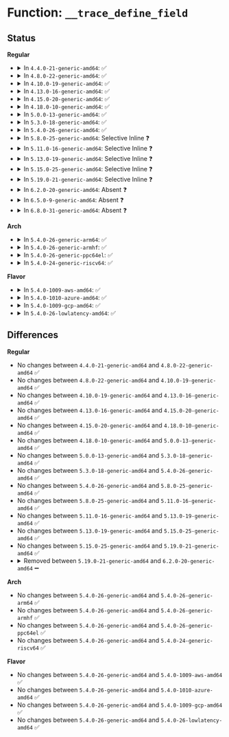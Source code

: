 # Function: <code>__trace_define_field</code>

## Status
<b>Regular</b>
<ul>
<li>
<details>
<summary>In <code>4.4.0-21-generic-amd64</code>: ✅</summary>

```c
int __trace_define_field(struct list_head * head, const char * type, const char * name, int offset, int size, int is_signed, int filter_type)
```

```json
{
  "name": "__trace_define_field",
  "collision_type": "Unique Static",
  "inline_type": "No",
  "funcs": [
    {
      "addr": 18446744071580277008,
      "name": "__trace_define_field",
      "external": false,
      "loc": "kernel/trace/trace_events.c:112",
      "file": "kernel/trace/trace_events.c",
      "inline": "seen, unknown",
      "caller_inline": [],
      "caller_func": [
        "kernel/trace/trace_events.c:trace_define_field",
        "kernel/trace/trace_events.c:event_trace_init",
        "kernel/trace/trace_events.c:event_trace_init",
        "kernel/trace/trace_events.c:event_trace_init",
        "kernel/trace/trace_events.c:event_trace_init",
        "kernel/trace/trace_events.c:event_trace_init",
        "kernel/trace/trace_events.c:event_trace_init",
        "kernel/trace/trace_events.c:event_trace_init",
        "kernel/trace/trace_events.c:event_trace_init"
      ]
    }
  ],
  "symbols": [
    {
      "addr": 18446744071580277008,
      "name": "__trace_define_field",
      "section": ".text",
      "bind": "STB_LOCAL",
      "size": 160
    }
  ]
}
```
</details>
</li>
<li>
<details>
<summary>In <code>4.8.0-22-generic-amd64</code>: ✅</summary>

```c
int __trace_define_field(struct list_head * head, const char * type, const char * name, int offset, int size, int is_signed, int filter_type)
```

```json
{
  "name": "__trace_define_field",
  "collision_type": "Unique Static",
  "inline_type": "No",
  "funcs": [
    {
      "addr": 18446744071580320304,
      "name": "__trace_define_field",
      "external": false,
      "loc": "kernel/trace/trace_events.c:111",
      "file": "kernel/trace/trace_events.c",
      "inline": "seen, unknown",
      "caller_inline": [],
      "caller_func": [
        "kernel/trace/trace_events.c:event_trace_init",
        "kernel/trace/trace_events.c:event_trace_init",
        "kernel/trace/trace_events.c:event_trace_init",
        "kernel/trace/trace_events.c:event_trace_init",
        "kernel/trace/trace_events.c:event_trace_init",
        "kernel/trace/trace_events.c:event_trace_init",
        "kernel/trace/trace_events.c:event_trace_init",
        "kernel/trace/trace_events.c:event_trace_init",
        "kernel/trace/trace_events.c:trace_define_field"
      ]
    }
  ],
  "symbols": [
    {
      "addr": 18446744071580320304,
      "name": "__trace_define_field",
      "section": ".text",
      "bind": "STB_LOCAL",
      "size": 160
    }
  ]
}
```
</details>
</li>
<li>
<details>
<summary>In <code>4.10.0-19-generic-amd64</code>: ✅</summary>

```c
int __trace_define_field(struct list_head * head, const char * type, const char * name, int offset, int size, int is_signed, int filter_type)
```

```json
{
  "name": "__trace_define_field",
  "collision_type": "Unique Static",
  "inline_type": "No",
  "funcs": [
    {
      "addr": 18446744071580366448,
      "name": "__trace_define_field",
      "external": false,
      "loc": "kernel/trace/trace_events.c:111",
      "file": "kernel/trace/trace_events.c",
      "inline": "seen, unknown",
      "caller_inline": [],
      "caller_func": [
        "kernel/trace/trace_events.c:event_trace_init",
        "kernel/trace/trace_events.c:event_trace_init",
        "kernel/trace/trace_events.c:event_trace_init",
        "kernel/trace/trace_events.c:event_trace_init",
        "kernel/trace/trace_events.c:event_trace_init",
        "kernel/trace/trace_events.c:event_trace_init",
        "kernel/trace/trace_events.c:event_trace_init",
        "kernel/trace/trace_events.c:event_trace_init",
        "kernel/trace/trace_events.c:trace_define_field"
      ]
    }
  ],
  "symbols": [
    {
      "addr": 18446744071580366448,
      "name": "__trace_define_field",
      "section": ".text",
      "bind": "STB_LOCAL",
      "size": 160
    }
  ]
}
```
</details>
</li>
<li>
<details>
<summary>In <code>4.13.0-16-generic-amd64</code>: ✅</summary>

```c
int __trace_define_field(struct list_head * head, const char * type, const char * name, int offset, int size, int is_signed, int filter_type)
```

```json
{
  "name": "__trace_define_field",
  "collision_type": "Unique Static",
  "inline_type": "No",
  "funcs": [
    {
      "addr": 18446744071580377936,
      "name": "__trace_define_field",
      "external": false,
      "loc": "kernel/trace/trace_events.c:111",
      "file": "kernel/trace/trace_events.c",
      "inline": "seen, unknown",
      "caller_inline": [],
      "caller_func": [
        "kernel/trace/trace_events.c:event_trace_init",
        "kernel/trace/trace_events.c:event_trace_init",
        "kernel/trace/trace_events.c:event_trace_init",
        "kernel/trace/trace_events.c:event_trace_init",
        "kernel/trace/trace_events.c:event_trace_init",
        "kernel/trace/trace_events.c:event_trace_init",
        "kernel/trace/trace_events.c:event_trace_init",
        "kernel/trace/trace_events.c:event_trace_init",
        "kernel/trace/trace_events.c:trace_define_field"
      ]
    }
  ],
  "symbols": [
    {
      "addr": 18446744071580377936,
      "name": "__trace_define_field",
      "section": ".text",
      "bind": "STB_LOCAL",
      "size": 160
    }
  ]
}
```
</details>
</li>
<li>
<details>
<summary>In <code>4.15.0-20-generic-amd64</code>: ✅</summary>

```c
int __trace_define_field(struct list_head * head, const char * type, const char * name, int offset, int size, int is_signed, int filter_type)
```

```json
{
  "name": "__trace_define_field",
  "collision_type": "Unique Static",
  "inline_type": "No",
  "funcs": [
    {
      "addr": 18446744071580433168,
      "name": "__trace_define_field",
      "external": false,
      "loc": "kernel/trace/trace_events.c:111",
      "file": "kernel/trace/trace_events.c",
      "inline": "seen, unknown",
      "caller_inline": [],
      "caller_func": [
        "kernel/trace/trace_events.c:event_trace_init",
        "kernel/trace/trace_events.c:event_trace_init",
        "kernel/trace/trace_events.c:event_trace_init",
        "kernel/trace/trace_events.c:event_trace_init",
        "kernel/trace/trace_events.c:event_trace_init",
        "kernel/trace/trace_events.c:event_trace_init",
        "kernel/trace/trace_events.c:event_trace_init",
        "kernel/trace/trace_events.c:event_trace_init",
        "kernel/trace/trace_events.c:trace_define_field"
      ]
    }
  ],
  "symbols": [
    {
      "addr": 18446744071580433168,
      "name": "__trace_define_field",
      "section": ".text",
      "bind": "STB_LOCAL",
      "size": 160
    }
  ]
}
```
</details>
</li>
<li>
<details>
<summary>In <code>4.18.0-10-generic-amd64</code>: ✅</summary>

```c
int __trace_define_field(struct list_head * head, const char * type, const char * name, int offset, int size, int is_signed, int filter_type)
```

```json
{
  "name": "__trace_define_field",
  "collision_type": "Unique Static",
  "inline_type": "No",
  "funcs": [
    {
      "addr": 18446744071580494944,
      "name": "__trace_define_field",
      "external": false,
      "loc": "kernel/trace/trace_events.c:111",
      "file": "kernel/trace/trace_events.c",
      "inline": "seen, unknown",
      "caller_inline": [],
      "caller_func": [
        "kernel/trace/trace_events.c:event_trace_init",
        "kernel/trace/trace_events.c:event_trace_init",
        "kernel/trace/trace_events.c:event_trace_init",
        "kernel/trace/trace_events.c:event_trace_init",
        "kernel/trace/trace_events.c:event_trace_init",
        "kernel/trace/trace_events.c:event_trace_init",
        "kernel/trace/trace_events.c:event_trace_init",
        "kernel/trace/trace_events.c:event_trace_init",
        "kernel/trace/trace_events.c:trace_define_field"
      ]
    }
  ],
  "symbols": [
    {
      "addr": 18446744071580494944,
      "name": "__trace_define_field",
      "section": ".text",
      "bind": "STB_LOCAL",
      "size": 160
    }
  ]
}
```
</details>
</li>
<li>
<details>
<summary>In <code>5.0.0-13-generic-amd64</code>: ✅</summary>

```c
int __trace_define_field(struct list_head * head, const char * type, const char * name, int offset, int size, int is_signed, int filter_type)
```

```json
{
  "name": "__trace_define_field",
  "collision_type": "Unique Static",
  "inline_type": "No",
  "funcs": [
    {
      "addr": 18446744071580552656,
      "name": "__trace_define_field",
      "external": false,
      "loc": "kernel/trace/trace_events.c:112",
      "file": "kernel/trace/trace_events.c",
      "inline": "seen, unknown",
      "caller_inline": [],
      "caller_func": [
        "kernel/trace/trace_events.c:event_trace_init",
        "kernel/trace/trace_events.c:event_trace_init",
        "kernel/trace/trace_events.c:event_trace_init",
        "kernel/trace/trace_events.c:event_trace_init",
        "kernel/trace/trace_events.c:event_trace_init",
        "kernel/trace/trace_events.c:event_trace_init",
        "kernel/trace/trace_events.c:event_trace_init",
        "kernel/trace/trace_events.c:event_trace_init",
        "kernel/trace/trace_events.c:trace_define_field"
      ]
    }
  ],
  "symbols": [
    {
      "addr": 18446744071580552656,
      "name": "__trace_define_field",
      "section": ".text",
      "bind": "STB_LOCAL",
      "size": 160
    }
  ]
}
```
</details>
</li>
<li>
<details>
<summary>In <code>5.3.0-18-generic-amd64</code>: ✅</summary>

```c
int __trace_define_field(struct list_head * head, const char * type, const char * name, int offset, int size, int is_signed, int filter_type)
```

```json
{
  "name": "__trace_define_field",
  "collision_type": "Unique Static",
  "inline_type": "No",
  "funcs": [
    {
      "addr": 18446744071580609824,
      "name": "__trace_define_field",
      "external": false,
      "loc": "kernel/trace/trace_events.c:104",
      "file": "kernel/trace/trace_events.c",
      "inline": "seen, unknown",
      "caller_inline": [],
      "caller_func": [
        "kernel/trace/trace_events.c:event_trace_init",
        "kernel/trace/trace_events.c:event_trace_init",
        "kernel/trace/trace_events.c:event_trace_init",
        "kernel/trace/trace_events.c:event_trace_init",
        "kernel/trace/trace_events.c:event_trace_init",
        "kernel/trace/trace_events.c:event_trace_init",
        "kernel/trace/trace_events.c:event_trace_init",
        "kernel/trace/trace_events.c:event_trace_init",
        "kernel/trace/trace_events.c:trace_define_field"
      ]
    }
  ],
  "symbols": [
    {
      "addr": 18446744071580609824,
      "name": "__trace_define_field",
      "section": ".text",
      "bind": "STB_LOCAL",
      "size": 157
    }
  ]
}
```
</details>
</li>
<li>
<details>
<summary>In <code>5.4.0-26-generic-amd64</code>: ✅</summary>

```c
int __trace_define_field(struct list_head * head, const char * type, const char * name, int offset, int size, int is_signed, int filter_type)
```

```json
{
  "name": "__trace_define_field",
  "collision_type": "Unique Static",
  "inline_type": "No",
  "funcs": [
    {
      "addr": 18446744071580656512,
      "name": "__trace_define_field",
      "external": false,
      "loc": "kernel/trace/trace_events.c:105",
      "file": "kernel/trace/trace_events.c",
      "inline": "seen, unknown",
      "caller_inline": [],
      "caller_func": [
        "kernel/trace/trace_events.c:event_trace_init",
        "kernel/trace/trace_events.c:event_trace_init",
        "kernel/trace/trace_events.c:event_trace_init",
        "kernel/trace/trace_events.c:event_trace_init",
        "kernel/trace/trace_events.c:event_trace_init",
        "kernel/trace/trace_events.c:event_trace_init",
        "kernel/trace/trace_events.c:event_trace_init",
        "kernel/trace/trace_events.c:event_trace_init",
        "kernel/trace/trace_events.c:trace_define_field"
      ]
    }
  ],
  "symbols": [
    {
      "addr": 18446744071580656512,
      "name": "__trace_define_field",
      "section": ".text",
      "bind": "STB_LOCAL",
      "size": 157
    }
  ]
}
```
</details>
</li>
<li>
<details>
<summary>In <code>5.8.0-25-generic-amd64</code>: Selective Inline ❓</summary>

```c
int __trace_define_field(struct list_head * head, const char * type, const char * name, int offset, int size, int is_signed, int filter_type)
```

```json
{
  "name": "__trace_define_field",
  "collision_type": "Unique Static",
  "inline_type": "Selective",
  "funcs": [
    {
      "addr": 18446744071580767683,
      "name": "__trace_define_field",
      "external": false,
      "loc": "kernel/trace/trace_events.c:106",
      "file": "kernel/trace/trace_events.c",
      "inline": "not declared, inlined",
      "caller_inline": [
        "kernel/trace/trace_events.c:trace_define_field"
      ],
      "caller_func": [
        "kernel/trace/trace_events.c:trace_define_common_fields",
        "kernel/trace/trace_events.c:trace_define_common_fields",
        "kernel/trace/trace_events.c:trace_define_common_fields",
        "kernel/trace/trace_events.c:trace_define_common_fields",
        "kernel/trace/trace_events.c:trace_define_generic_fields",
        "kernel/trace/trace_events.c:trace_define_generic_fields",
        "kernel/trace/trace_events.c:trace_define_generic_fields",
        "kernel/trace/trace_events.c:trace_define_generic_fields"
      ]
    }
  ],
  "symbols": [
    {
      "addr": 18446744071580774531,
      "name": "__trace_define_field",
      "section": ".text",
      "bind": "STB_LOCAL",
      "size": 152
    }
  ]
}
```
</details>
</li>
<li>
<details>
<summary>In <code>5.11.0-16-generic-amd64</code>: Selective Inline ❓</summary>

```c
int __trace_define_field(struct list_head * head, const char * type, const char * name, int offset, int size, int is_signed, int filter_type)
```

```json
{
  "name": "__trace_define_field",
  "collision_type": "Unique Static",
  "inline_type": "Selective",
  "funcs": [
    {
      "addr": 18446744071591321064,
      "name": "__trace_define_field",
      "external": false,
      "loc": "kernel/trace/trace_events.c:107",
      "file": "kernel/trace/trace_events.c",
      "inline": "not declared, inlined",
      "caller_inline": [],
      "caller_func": [
        "kernel/trace/trace_events.c:trace_define_common_fields",
        "kernel/trace/trace_events.c:trace_define_common_fields",
        "kernel/trace/trace_events.c:trace_define_common_fields",
        "kernel/trace/trace_events.c:trace_define_common_fields",
        "kernel/trace/trace_events.c:trace_define_generic_fields",
        "kernel/trace/trace_events.c:trace_define_generic_fields",
        "kernel/trace/trace_events.c:trace_define_generic_fields",
        "kernel/trace/trace_events.c:trace_define_generic_fields"
      ]
    }
  ],
  "symbols": [
    {
      "addr": 18446744071591321064,
      "name": "__trace_define_field",
      "section": ".text",
      "bind": "STB_LOCAL",
      "size": 152
    }
  ]
}
```
</details>
</li>
<li>
<details>
<summary>In <code>5.13.0-19-generic-amd64</code>: Selective Inline ❓</summary>

```c
int __trace_define_field(struct list_head * head, const char * type, const char * name, int offset, int size, int is_signed, int filter_type)
```

```json
{
  "name": "__trace_define_field",
  "collision_type": "Unique Static",
  "inline_type": "Selective",
  "funcs": [
    {
      "addr": 18446744071580762883,
      "name": "__trace_define_field",
      "external": false,
      "loc": "kernel/trace/trace_events.c:107",
      "file": "kernel/trace/trace_events.c",
      "inline": "not declared, inlined",
      "caller_inline": [
        "kernel/trace/trace_events.c:trace_define_field"
      ],
      "caller_func": []
    }
  ],
  "symbols": [
    {
      "addr": 18446744071591263238,
      "name": "__trace_define_field",
      "section": ".text",
      "bind": "STB_LOCAL",
      "size": 147
    }
  ]
}
```
</details>
</li>
<li>
<details>
<summary>In <code>5.15.0-25-generic-amd64</code>: Selective Inline ❓</summary>

```c
int __trace_define_field(struct list_head * head, const char * type, const char * name, int offset, int size, int is_signed, int filter_type)
```

```json
{
  "name": "__trace_define_field",
  "collision_type": "Unique Static",
  "inline_type": "Selective",
  "funcs": [
    {
      "addr": 18446744071580946787,
      "name": "__trace_define_field",
      "external": false,
      "loc": "kernel/trace/trace_events.c:107",
      "file": "kernel/trace/trace_events.c",
      "inline": "not declared, inlined",
      "caller_inline": [
        "kernel/trace/trace_events.c:trace_define_field"
      ],
      "caller_func": []
    }
  ],
  "symbols": [
    {
      "addr": 18446744071592174016,
      "name": "__trace_define_field",
      "section": ".text",
      "bind": "STB_LOCAL",
      "size": 147
    }
  ]
}
```
</details>
</li>
<li>
<details>
<summary>In <code>5.19.0-21-generic-amd64</code>: Selective Inline ❓</summary>

```c
int __trace_define_field(struct list_head * head, const char * type, const char * name, int offset, int size, int is_signed, int filter_type)
```

```json
{
  "name": "__trace_define_field",
  "collision_type": "Unique Static",
  "inline_type": "Selective",
  "funcs": [
    {
      "addr": 18446744071581188627,
      "name": "__trace_define_field",
      "external": false,
      "loc": "kernel/trace/trace_events.c:115",
      "file": "kernel/trace/trace_events.c",
      "inline": "not declared, inlined",
      "caller_inline": [
        "kernel/trace/trace_events.c:trace_define_field"
      ],
      "caller_func": []
    }
  ],
  "symbols": [
    {
      "addr": 18446744071593947573,
      "name": "__trace_define_field",
      "section": ".text",
      "bind": "STB_LOCAL",
      "size": 168
    }
  ]
}
```
</details>
</li>
<li>
<details>
<summary>In <code>6.2.0-20-generic-amd64</code>: Absent ❓</summary>

```json
{
  "name": "__trace_define_field",
  "collision_type": "Unique Static",
  "inline_type": "Full",
  "funcs": [
    {
      "addr": 18446744071627823550,
      "name": "__trace_define_field",
      "external": false,
      "loc": "kernel/trace/trace_events.c:115",
      "file": "kernel/trace/trace_events.c",
      "inline": "not declared, inlined",
      "caller_inline": [
        "kernel/trace/trace_events.c:trace_event_init",
        "kernel/trace/trace_events.c:trace_event_init",
        "kernel/trace/trace_events.c:trace_event_init",
        "kernel/trace/trace_events.c:trace_event_init",
        "kernel/trace/trace_events.c:trace_event_init",
        "kernel/trace/trace_events.c:trace_event_init",
        "kernel/trace/trace_events.c:trace_event_init",
        "kernel/trace/trace_events.c:trace_event_init",
        "kernel/trace/trace_events.c:trace_event_init",
        "kernel/trace/trace_events.c:trace_define_field"
      ],
      "caller_func": []
    }
  ],
  "symbols": []
}
```
</details>
</li>
<li>
<details>
<summary>In <code>6.5.0-9-generic-amd64</code>: Absent ❓</summary>

```json
{
  "name": "__trace_define_field",
  "collision_type": "Unique Static",
  "inline_type": "Full",
  "funcs": [
    {
      "addr": 18446744071619587970,
      "name": "__trace_define_field",
      "external": false,
      "loc": "kernel/trace/trace_events.c:115",
      "file": "kernel/trace/trace_events.c",
      "inline": "not declared, inlined",
      "caller_inline": [
        "kernel/trace/trace_events.c:trace_event_init",
        "kernel/trace/trace_events.c:trace_event_init",
        "kernel/trace/trace_events.c:trace_event_init",
        "kernel/trace/trace_events.c:trace_event_init",
        "kernel/trace/trace_events.c:event_define_fields",
        "kernel/trace/trace_events.c:trace_define_generic_fields",
        "kernel/trace/trace_events.c:trace_define_generic_fields",
        "kernel/trace/trace_events.c:trace_define_generic_fields",
        "kernel/trace/trace_events.c:trace_define_generic_fields",
        "kernel/trace/trace_events.c:trace_define_generic_fields",
        "kernel/trace/trace_events.c:trace_define_generic_fields",
        "kernel/trace/trace_events.c:trace_define_generic_fields",
        "kernel/trace/trace_events.c:trace_define_field"
      ],
      "caller_func": []
    }
  ],
  "symbols": []
}
```
</details>
</li>
<li>
<details>
<summary>In <code>6.8.0-31-generic-amd64</code>: Absent ❓</summary>

```json
{
  "name": "__trace_define_field",
  "collision_type": "Unique Static",
  "inline_type": "Full",
  "funcs": [
    {
      "addr": 18446744071621891314,
      "name": "__trace_define_field",
      "external": false,
      "loc": "kernel/trace/trace_events.c:115",
      "file": "kernel/trace/trace_events.c",
      "inline": "not declared, inlined",
      "caller_inline": [
        "kernel/trace/trace_events.c:trace_event_init",
        "kernel/trace/trace_events.c:trace_event_init",
        "kernel/trace/trace_events.c:trace_event_init",
        "kernel/trace/trace_events.c:trace_event_init",
        "kernel/trace/trace_events.c:event_define_fields",
        "kernel/trace/trace_events.c:trace_define_generic_fields",
        "kernel/trace/trace_events.c:trace_define_generic_fields",
        "kernel/trace/trace_events.c:trace_define_generic_fields",
        "kernel/trace/trace_events.c:trace_define_generic_fields",
        "kernel/trace/trace_events.c:trace_define_generic_fields",
        "kernel/trace/trace_events.c:trace_define_generic_fields",
        "kernel/trace/trace_events.c:trace_define_generic_fields",
        "kernel/trace/trace_events.c:trace_define_field"
      ],
      "caller_func": []
    }
  ],
  "symbols": []
}
```
</details>
</li>
</ul>
<b>Arch</b>
<ul>
<li>
<details>
<summary>In <code>5.4.0-26-generic-arm64</code>: ✅</summary>

```c
int __trace_define_field(struct list_head * head, const char * type, const char * name, int offset, int size, int is_signed, int filter_type)
```

```json
{
  "name": "__trace_define_field",
  "collision_type": "Unique Static",
  "inline_type": "No",
  "funcs": [
    {
      "addr": 18446603336491961520,
      "name": "__trace_define_field",
      "external": false,
      "loc": "kernel/trace/trace_events.c:105",
      "file": "kernel/trace/trace_events.c",
      "inline": "seen, unknown",
      "caller_inline": [],
      "caller_func": [
        "kernel/trace/trace_events.c:event_trace_init",
        "kernel/trace/trace_events.c:event_trace_init",
        "kernel/trace/trace_events.c:event_trace_init",
        "kernel/trace/trace_events.c:event_trace_init",
        "kernel/trace/trace_events.c:event_trace_init",
        "kernel/trace/trace_events.c:event_trace_init",
        "kernel/trace/trace_events.c:event_trace_init",
        "kernel/trace/trace_events.c:event_trace_init",
        "kernel/trace/trace_events.c:trace_define_field"
      ]
    }
  ],
  "symbols": [
    {
      "addr": 18446603336491961520,
      "name": "__trace_define_field",
      "section": ".text",
      "bind": "STB_LOCAL",
      "size": 164
    }
  ]
}
```
</details>
</li>
<li>
<details>
<summary>In <code>5.4.0-26-generic-armhf</code>: ✅</summary>

```c
int __trace_define_field(struct list_head * head, const char * type, const char * name, int offset, int size, int is_signed, int filter_type)
```

```json
{
  "name": "__trace_define_field",
  "collision_type": "Unique Static",
  "inline_type": "No",
  "funcs": [
    {
      "addr": 3225897208,
      "name": "__trace_define_field",
      "external": false,
      "loc": "kernel/trace/trace_events.c:105",
      "file": "kernel/trace/trace_events.c",
      "inline": "seen, unknown",
      "caller_inline": [],
      "caller_func": [
        "kernel/trace/trace_events.c:event_trace_init",
        "kernel/trace/trace_events.c:event_trace_init",
        "kernel/trace/trace_events.c:event_trace_init",
        "kernel/trace/trace_events.c:event_trace_init",
        "kernel/trace/trace_events.c:event_trace_init",
        "kernel/trace/trace_events.c:event_trace_init",
        "kernel/trace/trace_events.c:event_trace_init",
        "kernel/trace/trace_events.c:event_trace_init",
        "kernel/trace/trace_events.c:trace_define_field"
      ]
    }
  ],
  "symbols": [
    {
      "addr": 3225897208,
      "name": "__trace_define_field",
      "section": ".text",
      "bind": "STB_LOCAL",
      "size": 160
    }
  ]
}
```
</details>
</li>
<li>
<details>
<summary>In <code>5.4.0-26-generic-ppc64el</code>: ✅</summary>

```c
int __trace_define_field(struct list_head * head, const char * type, const char * name, int offset, int size, int is_signed, int filter_type)
```

```json
{
  "name": "__trace_define_field",
  "collision_type": "Unique Static",
  "inline_type": "No",
  "funcs": [
    {
      "addr": 13835058055285068368,
      "name": "__trace_define_field",
      "external": false,
      "loc": "kernel/trace/trace_events.c:105",
      "file": "kernel/trace/trace_events.c",
      "inline": "seen, unknown",
      "caller_inline": [],
      "caller_func": [
        "kernel/trace/trace_events.c:event_trace_init",
        "kernel/trace/trace_events.c:event_trace_init",
        "kernel/trace/trace_events.c:event_trace_init",
        "kernel/trace/trace_events.c:event_trace_init",
        "kernel/trace/trace_events.c:event_trace_init",
        "kernel/trace/trace_events.c:event_trace_init",
        "kernel/trace/trace_events.c:event_trace_init",
        "kernel/trace/trace_events.c:event_trace_init",
        "kernel/trace/trace_events.c:trace_define_field",
        "kernel/trace/trace_events.c:trace_define_field"
      ]
    }
  ],
  "symbols": [
    {
      "addr": 13835058055285068368,
      "name": "__trace_define_field",
      "section": ".text",
      "bind": "STB_LOCAL",
      "size": 252
    }
  ]
}
```
</details>
</li>
<li>
<details>
<summary>In <code>5.4.0-24-generic-riscv64</code>: ✅</summary>

```c
int __trace_define_field(struct list_head * head, const char * type, const char * name, int offset, int size, int is_signed, int filter_type)
```

```json
{
  "name": "__trace_define_field",
  "collision_type": "Unique Static",
  "inline_type": "No",
  "funcs": [
    {
      "addr": 18446743936272235032,
      "name": "__trace_define_field",
      "external": false,
      "loc": "kernel/trace/trace_events.c:105",
      "file": "kernel/trace/trace_events.c",
      "inline": "seen, unknown",
      "caller_inline": [],
      "caller_func": [
        "kernel/trace/trace_events.c:event_trace_init",
        "kernel/trace/trace_events.c:event_trace_init",
        "kernel/trace/trace_events.c:event_trace_init",
        "kernel/trace/trace_events.c:event_trace_init",
        "kernel/trace/trace_events.c:event_trace_init",
        "kernel/trace/trace_events.c:event_trace_init",
        "kernel/trace/trace_events.c:event_trace_init",
        "kernel/trace/trace_events.c:event_trace_init",
        "kernel/trace/trace_events.c:trace_define_field"
      ]
    }
  ],
  "symbols": [
    {
      "addr": 18446743936272235032,
      "name": "__trace_define_field",
      "section": ".text",
      "bind": "STB_LOCAL",
      "size": 152
    }
  ]
}
```
</details>
</li>
</ul>
<b>Flavor</b>
<ul>
<li>
<details>
<summary>In <code>5.4.0-1009-aws-amd64</code>: ✅</summary>

```c
int __trace_define_field(struct list_head * head, const char * type, const char * name, int offset, int size, int is_signed, int filter_type)
```

```json
{
  "name": "__trace_define_field",
  "collision_type": "Unique Static",
  "inline_type": "No",
  "funcs": [
    {
      "addr": 18446744071580625312,
      "name": "__trace_define_field",
      "external": false,
      "loc": "kernel/trace/trace_events.c:105",
      "file": "kernel/trace/trace_events.c",
      "inline": "seen, unknown",
      "caller_inline": [],
      "caller_func": [
        "kernel/trace/trace_events.c:event_trace_init",
        "kernel/trace/trace_events.c:event_trace_init",
        "kernel/trace/trace_events.c:event_trace_init",
        "kernel/trace/trace_events.c:event_trace_init",
        "kernel/trace/trace_events.c:event_trace_init",
        "kernel/trace/trace_events.c:event_trace_init",
        "kernel/trace/trace_events.c:event_trace_init",
        "kernel/trace/trace_events.c:event_trace_init",
        "kernel/trace/trace_events.c:trace_define_field"
      ]
    }
  ],
  "symbols": [
    {
      "addr": 18446744071580625312,
      "name": "__trace_define_field",
      "section": ".text",
      "bind": "STB_LOCAL",
      "size": 157
    }
  ]
}
```
</details>
</li>
<li>
<details>
<summary>In <code>5.4.0-1010-azure-amd64</code>: ✅</summary>

```c
int __trace_define_field(struct list_head * head, const char * type, const char * name, int offset, int size, int is_signed, int filter_type)
```

```json
{
  "name": "__trace_define_field",
  "collision_type": "Unique Static",
  "inline_type": "No",
  "funcs": [
    {
      "addr": 18446744071580571568,
      "name": "__trace_define_field",
      "external": false,
      "loc": "kernel/trace/trace_events.c:105",
      "file": "kernel/trace/trace_events.c",
      "inline": "seen, unknown",
      "caller_inline": [],
      "caller_func": [
        "kernel/trace/trace_events.c:event_trace_init",
        "kernel/trace/trace_events.c:event_trace_init",
        "kernel/trace/trace_events.c:event_trace_init",
        "kernel/trace/trace_events.c:event_trace_init",
        "kernel/trace/trace_events.c:event_trace_init",
        "kernel/trace/trace_events.c:event_trace_init",
        "kernel/trace/trace_events.c:event_trace_init",
        "kernel/trace/trace_events.c:event_trace_init",
        "kernel/trace/trace_events.c:trace_define_field"
      ]
    }
  ],
  "symbols": [
    {
      "addr": 18446744071580571568,
      "name": "__trace_define_field",
      "section": ".text",
      "bind": "STB_LOCAL",
      "size": 157
    }
  ]
}
```
</details>
</li>
<li>
<details>
<summary>In <code>5.4.0-1009-gcp-amd64</code>: ✅</summary>

```c
int __trace_define_field(struct list_head * head, const char * type, const char * name, int offset, int size, int is_signed, int filter_type)
```

```json
{
  "name": "__trace_define_field",
  "collision_type": "Unique Static",
  "inline_type": "No",
  "funcs": [
    {
      "addr": 18446744071580616560,
      "name": "__trace_define_field",
      "external": false,
      "loc": "kernel/trace/trace_events.c:105",
      "file": "kernel/trace/trace_events.c",
      "inline": "seen, unknown",
      "caller_inline": [],
      "caller_func": [
        "kernel/trace/trace_events.c:event_trace_init",
        "kernel/trace/trace_events.c:event_trace_init",
        "kernel/trace/trace_events.c:event_trace_init",
        "kernel/trace/trace_events.c:event_trace_init",
        "kernel/trace/trace_events.c:event_trace_init",
        "kernel/trace/trace_events.c:event_trace_init",
        "kernel/trace/trace_events.c:event_trace_init",
        "kernel/trace/trace_events.c:event_trace_init",
        "kernel/trace/trace_events.c:trace_define_field"
      ]
    }
  ],
  "symbols": [
    {
      "addr": 18446744071580616560,
      "name": "__trace_define_field",
      "section": ".text",
      "bind": "STB_LOCAL",
      "size": 157
    }
  ]
}
```
</details>
</li>
<li>
<details>
<summary>In <code>5.4.0-26-lowlatency-amd64</code>: ✅</summary>

```c
int __trace_define_field(struct list_head * head, const char * type, const char * name, int offset, int size, int is_signed, int filter_type)
```

```json
{
  "name": "__trace_define_field",
  "collision_type": "Unique Static",
  "inline_type": "No",
  "funcs": [
    {
      "addr": 18446744071580674048,
      "name": "__trace_define_field",
      "external": false,
      "loc": "kernel/trace/trace_events.c:105",
      "file": "kernel/trace/trace_events.c",
      "inline": "seen, unknown",
      "caller_inline": [],
      "caller_func": [
        "kernel/trace/trace_events.c:event_trace_init",
        "kernel/trace/trace_events.c:event_trace_init",
        "kernel/trace/trace_events.c:event_trace_init",
        "kernel/trace/trace_events.c:event_trace_init",
        "kernel/trace/trace_events.c:event_trace_init",
        "kernel/trace/trace_events.c:event_trace_init",
        "kernel/trace/trace_events.c:event_trace_init",
        "kernel/trace/trace_events.c:event_trace_init",
        "kernel/trace/trace_events.c:trace_define_field"
      ]
    }
  ],
  "symbols": [
    {
      "addr": 18446744071580674048,
      "name": "__trace_define_field",
      "section": ".text",
      "bind": "STB_LOCAL",
      "size": 157
    }
  ]
}
```
</details>
</li>
</ul>

## Differences
<b>Regular</b>
<ul>
<li>
No changes between <code>4.4.0-21-generic-amd64</code> and <code>4.8.0-22-generic-amd64</code> ✅
</li>
<li>
No changes between <code>4.8.0-22-generic-amd64</code> and <code>4.10.0-19-generic-amd64</code> ✅
</li>
<li>
No changes between <code>4.10.0-19-generic-amd64</code> and <code>4.13.0-16-generic-amd64</code> ✅
</li>
<li>
No changes between <code>4.13.0-16-generic-amd64</code> and <code>4.15.0-20-generic-amd64</code> ✅
</li>
<li>
No changes between <code>4.15.0-20-generic-amd64</code> and <code>4.18.0-10-generic-amd64</code> ✅
</li>
<li>
No changes between <code>4.18.0-10-generic-amd64</code> and <code>5.0.0-13-generic-amd64</code> ✅
</li>
<li>
No changes between <code>5.0.0-13-generic-amd64</code> and <code>5.3.0-18-generic-amd64</code> ✅
</li>
<li>
No changes between <code>5.3.0-18-generic-amd64</code> and <code>5.4.0-26-generic-amd64</code> ✅
</li>
<li>
No changes between <code>5.4.0-26-generic-amd64</code> and <code>5.8.0-25-generic-amd64</code> ✅
</li>
<li>
No changes between <code>5.8.0-25-generic-amd64</code> and <code>5.11.0-16-generic-amd64</code> ✅
</li>
<li>
No changes between <code>5.11.0-16-generic-amd64</code> and <code>5.13.0-19-generic-amd64</code> ✅
</li>
<li>
No changes between <code>5.13.0-19-generic-amd64</code> and <code>5.15.0-25-generic-amd64</code> ✅
</li>
<li>
No changes between <code>5.15.0-25-generic-amd64</code> and <code>5.19.0-21-generic-amd64</code> ✅
</li>
<li>
<details>
<summary>Removed between <code>5.19.0-21-generic-amd64</code> and <code>6.2.0-20-generic-amd64</code> ➖</summary>

```c
int __trace_define_field(struct list_head * head, const char * type, const char * name, int offset, int size, int is_signed, int filter_type)
```
</details>
</li>
</ul>
<b>Arch</b>
<ul>
<li>
No changes between <code>5.4.0-26-generic-amd64</code> and <code>5.4.0-26-generic-arm64</code> ✅
</li>
<li>
No changes between <code>5.4.0-26-generic-amd64</code> and <code>5.4.0-26-generic-armhf</code> ✅
</li>
<li>
No changes between <code>5.4.0-26-generic-amd64</code> and <code>5.4.0-26-generic-ppc64el</code> ✅
</li>
<li>
No changes between <code>5.4.0-26-generic-amd64</code> and <code>5.4.0-24-generic-riscv64</code> ✅
</li>
</ul>
<b>Flavor</b>
<ul>
<li>
No changes between <code>5.4.0-26-generic-amd64</code> and <code>5.4.0-1009-aws-amd64</code> ✅
</li>
<li>
No changes between <code>5.4.0-26-generic-amd64</code> and <code>5.4.0-1010-azure-amd64</code> ✅
</li>
<li>
No changes between <code>5.4.0-26-generic-amd64</code> and <code>5.4.0-1009-gcp-amd64</code> ✅
</li>
<li>
No changes between <code>5.4.0-26-generic-amd64</code> and <code>5.4.0-26-lowlatency-amd64</code> ✅
</li>
</ul>
